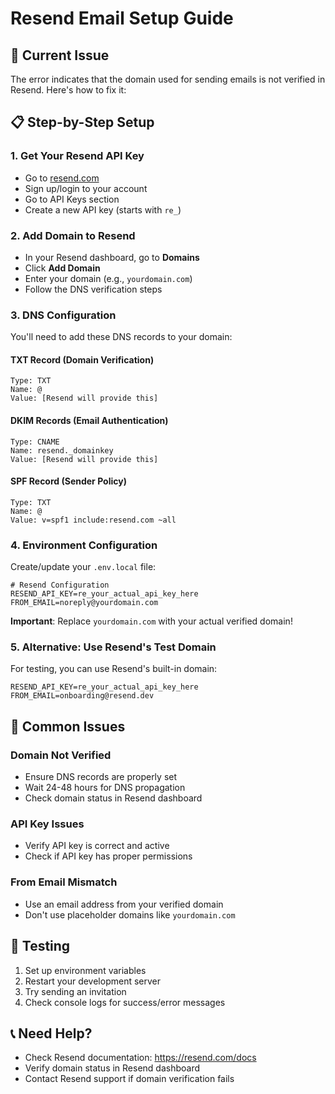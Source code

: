 # Resend Email Setup Guide

## 🔧 **Current Issue**
The error indicates that the domain used for sending emails is not verified in Resend. Here's how to fix it:

## 📋 **Step-by-Step Setup**

### 1. **Get Your Resend API Key**
- Go to [resend.com](https://resend.com)
- Sign up/login to your account
- Go to API Keys section
- Create a new API key (starts with `re_`)

### 2. **Add Domain to Resend**
- In your Resend dashboard, go to **Domains**
- Click **Add Domain**
- Enter your domain (e.g., `yourdomain.com`)
- Follow the DNS verification steps

### 3. **DNS Configuration**
You'll need to add these DNS records to your domain:

#### **TXT Record (Domain Verification)**
```
Type: TXT
Name: @
Value: [Resend will provide this]
```

#### **DKIM Records (Email Authentication)**
```
Type: CNAME
Name: resend._domainkey
Value: [Resend will provide this]
```

#### **SPF Record (Sender Policy)**
```
Type: TXT
Name: @
Value: v=spf1 include:resend.com ~all
```

### 4. **Environment Configuration**
Create/update your `.env.local` file:

```env
# Resend Configuration
RESEND_API_KEY=re_your_actual_api_key_here
FROM_EMAIL=noreply@yourdomain.com
```

**Important**: Replace `yourdomain.com` with your actual verified domain!

### 5. **Alternative: Use Resend's Test Domain**
For testing, you can use Resend's built-in domain:

```env
RESEND_API_KEY=re_your_actual_api_key_here
FROM_EMAIL=onboarding@resend.dev
```

## 🚨 **Common Issues**

### **Domain Not Verified**
- Ensure DNS records are properly set
- Wait 24-48 hours for DNS propagation
- Check domain status in Resend dashboard

### **API Key Issues**
- Verify API key is correct and active
- Check if API key has proper permissions

### **From Email Mismatch**
- Use an email address from your verified domain
- Don't use placeholder domains like `yourdomain.com`

## 🧪 **Testing**

1. Set up environment variables
2. Restart your development server
3. Try sending an invitation
4. Check console logs for success/error messages

## 📞 **Need Help?**

- Check Resend documentation: https://resend.com/docs
- Verify domain status in Resend dashboard
- Contact Resend support if domain verification fails
